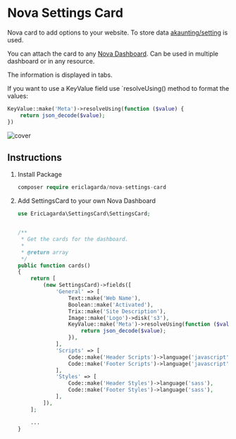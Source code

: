 # Nova Settings Card


Nova card to add options to your website. To store data [akaunting/setting](https://github.com/akaunting/setting) is used. 

You can attach the card to any [Nova Dashboard](https://nova.laravel.com/docs/2.0/customization/dashboards.html#default-dashboard). Can be used in multiple dashboard or in any resource.

The information is displayed in tabs.

If you want to use a KeyValue field use `resolveUsing() method to format the values:

```php
KeyValue::make('Meta')->resolveUsing(function ($value) {
	return json_decode($value);
})
```

![cover](https://user-images.githubusercontent.com/74367/68877274-17e05f00-0706-11ea-9690-2485ba896c41.png)


## Instructions

1. Install Package
	```php
	composer require ericlagarda/nova-settings-card
	```


2. Add SettingsCard to your own Nova Dashboard

	```php
	use EricLagarda\SettingsCard\SettingsCard;


	/**
     * Get the cards for the dashboard.
     *
     * @return array
     */
    public function cards()
    {
	    return [
	        (new SettingsCard)->fields([
	            'General' => [
	                Text::make('Web Name'),
	                Boolean::make('Activated'),
	                Trix::make('Site Description'),
	                Image::make('Logo')->disk('s3'),
	                KeyValue::make('Meta')->resolveUsing(function ($value) {
	                    return json_decode($value);
	                }),
	            ],
	            'Scripts' => [
	                Code::make('Header Scripts')->language('javascript'),
	                Code::make('Footer Scripts')->language('javascript'),
	            ],
	            'Styles' => [
	                Code::make('Header Styles')->language('sass'),
	                Code::make('Footer Styles')->language('sass'),
	            ],
	        ]),
	    ];

        ...
    }
    ```

